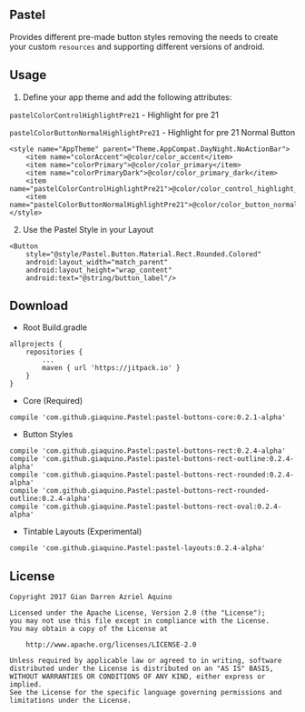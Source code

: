 ## Pastel

Provides different pre-made button styles removing the needs to create your custom `resources` and supporting different versions of android.

## Usage

1. Define your app theme and add the following attributes:

`pastelColorControlHighlightPre21` - Highlight for pre 21

`pastelColorButtonNormalHighlightPre21` - Highlight for pre 21 Normal Button

```
<style name="AppTheme" parent="Theme.AppCompat.DayNight.NoActionBar">
    <item name="colorAccent">@color/color_accent</item>
    <item name="colorPrimary">@color/color_primary</item>
    <item name="colorPrimaryDark">@color/color_primary_dark</item>
    <item name="pastelColorControlHighlightPre21">@color/color_control_highlight_pre21</item>
    <item name="pastelColorButtonNormalHighlightPre21">@color/color_button_normal_Highlight_pre21</item>
</style>
```

2. Use the Pastel Style in your Layout

```
<Button
    style="@style/Pastel.Button.Material.Rect.Rounded.Colored"
    android:layout_width="match_parent"
    android:layout_height="wrap_content"
    android:text="@string/button_label"/>
```

## Download

* Root Build.gradle
```
allprojects {
    repositories {
        ...
	    maven { url 'https://jitpack.io' }
	}
}
```

* Core (Required)
```
compile 'com.github.giaquino.Pastel:pastel-buttons-core:0.2.1-alpha'
```

* Button Styles
```
compile 'com.github.giaquino.Pastel:pastel-buttons-rect:0.2.4-alpha'
compile 'com.github.giaquino.Pastel:pastel-buttons-rect-outline:0.2.4-alpha'
compile 'com.github.giaquino.Pastel:pastel-buttons-rect-rounded:0.2.4-alpha'
compile 'com.github.giaquino.Pastel:pastel-buttons-rect-rounded-outline:0.2.4-alpha'
compile 'com.github.giaquino.Pastel:pastel-buttons-rect-oval:0.2.4-alpha'
```

* Tintable Layouts (Experimental)
```
compile 'com.github.giaquino.Pastel:pastel-layouts:0.2.4-alpha'
```

## License
```
Copyright 2017 Gian Darren Azriel Aquino

Licensed under the Apache License, Version 2.0 (the "License");
you may not use this file except in compliance with the License.
You may obtain a copy of the License at

    http://www.apache.org/licenses/LICENSE-2.0

Unless required by applicable law or agreed to in writing, software
distributed under the License is distributed on an "AS IS" BASIS,
WITHOUT WARRANTIES OR CONDITIONS OF ANY KIND, either express or implied.
See the License for the specific language governing permissions and
limitations under the License.
```

